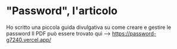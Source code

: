 # "Password", l'articolo
Ho scritto una piccola guida divulgativa su come creare e gestire le password
Il PDF può essere trovato quì --> https://password-g7240.vercel.app/

